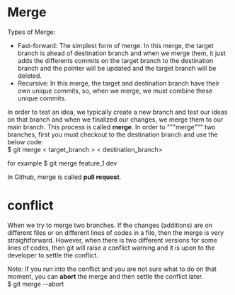 # Merge

Types of Merge:
  * Fast-forward: The simplest form of merge. In this merge, the target branch is ahead of destination branch and when we merge them, it just adds the differents commits on the target branch to the destination branch and the pointer will be updated and the target branch will be deleted. 
  * Recursive: In this merge, the target and destination branch have their own unique commits, so, when we merge, we must combine these unique commits. 



In order to test an idea, we typically create a new branch and test our ideas on that branch and when we finalized our changes, we merge them to our main branch. This process is called **merge**. In order to """merge""" two branches, first you must checkout to the destination branch and use the below code:\
$ git merge < target_branch > < destination_branch> 

for example $ git merge feature_1 dev

In Github, merge is called **pull request**. 

# conflict

When we try to merge two branches. If the changes (additions) are on different files or on different lines of codes in a file, then the merge is very straightforward. However, when there is two different versions for some lines of codes, then git will raise a conflict warning and it is upon to the developer to settle the conflict. 

Note: If you run into the conflict and you are not sure what to do on that moment, you can **abort** the merge and then settle the conflict later.\
$ git merge --abort
